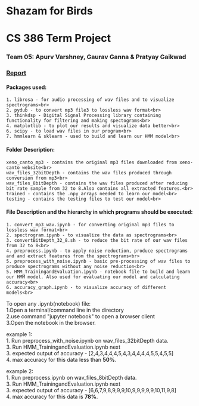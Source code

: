 # Shazam for Birds
# CS 386 Term Project
### Team 05: Apurv Varshney, Gaurav Ganna & Pratyay Gaikwad
### [Report](/team-05-project-report.pdf)
#### Packages used:<br>
	1. librosa - for audio processing of wav files and to visualize spectrograms<br>
	2. pydub - to convert mp3 file3 to lossless wav format<br>
	3. thinkdsp - Digital Signal Processing library containing functionality for filtering and making spectograms<br>
	4. matplotlib - to plot our results and visualize data better<br>
	6. scipy - to load wav files in our program<br>
	7. hmmlearn & sklearn - used to build and learn our HMM model<br>

#### Folder Description:<br>
	xeno_canto_mp3 - contains the original mp3 files downloaded from xeno-canto website<br>
	wav_files_32bitDepth - contains the wav files produced through conversion from mp3<br>
	wav_files_8bitDepth - contains the wav files produced after reducing bit rate sample from 32 to 8.Also contains all extracted features.<br>
	trained - contains the .npy arrays needed to learn our model<br>
	testing - contains the testing files to test our model<br>

#### File Description and the hierarchy in which programs should be executed:<br>
	1. convert_mp3_wav.ipynb - for converting original mp3 files to lossless wav format<br>
	2. spectrogram.ipynb - to visualize the data as spectrograms<br>
	3. convertBitDepth_32_8.sh - to reduce the bit rate of our wav files from 32 to 8<br>
	4. preprocess.ipynb - to apply noise reduction, produce spectrograms and and extract features from the spectrograms<br>
	5. preprocess_with_noise.ipynb - basic pre-processing of wav files to produce spectrograms without any noise reduction<br>
	5. HMM_TrainingandEvaluation.ipynb - notebook file to build and learn our HMM model. Also used for evaluating our model and calculating accuracy<br>
	6. accuracy_graph.ipynb - to visualize accuracy of different models<br>

To open any .ipynb(notebook) file:<br>
	1.Open a terminal/command line in the directory<br>
	2.use command "jupyter notebook" to open a browser client<br>
	3.Open the notebook in the browser.<br>

example 1:<br>
	1. Run preprocess_with_noise.ipynb on wav_files_32bitDepth data.<br>
	3. Run HMM_TrainingandEvaluation.ipynb next<br>
	3. expected output of accuracy - [2,4,3,4,4,4,5,4,3,4,4,4,4,5,5,4,5,5]<br>
	4. max accuracy for this data less than **50%**.<br>

example 2:<br>
	1. Run preprocess.ipynb on wav_files_8bitDepth data.<br>
	3. Run HMM_TrainingandEvaluation.ipynb next<br>
	3. expected output of accuracy - [6,6,7,9,8,9,9,9,10,9,9,9,9,9,10,11,9,8]<br>
	4. max accuracy for this data is **78%**.<br>
